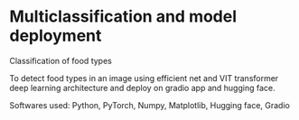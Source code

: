 # Multiclassification and model deployment
Classification of food types

To detect food types in an image using efficient net and VIT transformer deep learning architecture and deploy on gradio app and hugging face.

Softwares used: Python, PyTorch, Numpy, Matplotlib, Hugging face, Gradio
